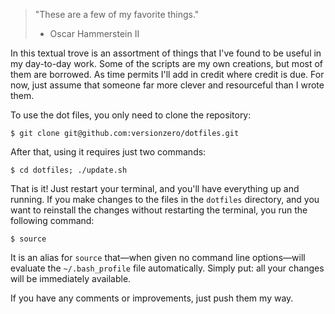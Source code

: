 > "These are a few of my favorite things." 
> - Oscar Hammerstein II

In this textual trove is an assortment of things that I've found to be
useful in my day-to-day work.  Some of the scripts are my own
creations, but most of them are borrowed.  As time permits I'll add in
credit where credit is due.  For now, just assume that someone far
more clever and resourceful than I wrote them.

To use the dot files, you only need to clone the repository:

    $ git clone git@github.com:versionzero/dotfiles.git

After that, using it requires just two commands:

    $ cd dotfiles; ./update.sh

That is it!  Just restart your terminal, and you'll have everything up
and running.  If you make changes to the files in the `dotfiles`
directory, and you want to reinstall the changes without restarting
the terminal, you run the following command:

    $ source

It is an alias for `source` that&mdash;when given no command line
options&mdash;will evaluate the `~/.bash_profile` file automatically.
Simply put: all your changes will be immediately available.

If you have any comments or improvements, just push them my way.
